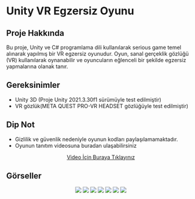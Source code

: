 # Unity VR Egzersiz Oyunu

## Proje Hakkında

Bu proje, Unity ve C# programlama dili kullanılarak serious game temel alınarak yapılmış bir VR egzersiz oyunudur. Oyun, sanal gerçeklik gözlüğü (VR) kullanılarak oynanabilir ve oyuncuların eğlenceli bir şekilde egzersiz yapmalarına olanak tanır.

## Gereksinimler

- Unity 3D (Proje Unity 2021.3.30f1 sürümüyle test edilmiştir)
- VR gözlük(META QUEST PRO-VR HEADSET gözlüğüyle test edilmiştir)

## Dip Not
- Gizlilik ve güvenlik nedeniyle oyunun kodları paylaşılamamaktadır.
- Oyunun tanıtım videosuna buradan ulaşabilirsiniz
<div align="center">
   <a href=" https://github.com/zeynoaydn/vrgamem/blob/main/vrvideo.mp4">Video İçin Buraya Tıklayınız</a>
</div>

## Görseller
<div align="center">
   <img src="https://github.com/zeynoaydn/vrgamem/blob/main/gamem1.jpeg" width="auto">
   <img src="https://github.com/zeynoaydn/vrgamem/blob/main/gamem2.jpeg" width="auto">
   <img src="https://github.com/zeynoaydn/vrgamem/blob/main/gamem3.jpeg" width="auto">
   <img src="https://github.com/zeynoaydn/vrgamem/blob/main/gamem4.jpeg" width="auto">
   <img src="https://github.com/zeynoaydn/vrgamem/blob/main/gamem5.jpeg" width="auto">
   <img src="https://github.com/zeynoaydn/vrgamem/blob/main/gamem6.jpeg" width="auto">
   <img src="https://github.com/zeynoaydn/vrgamem/blob/main/gamem7.jpeg" width="auto">
</div>
  
 
 

